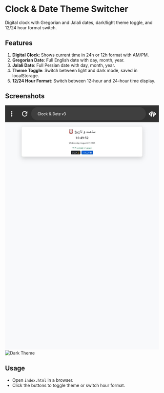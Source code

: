 # Clock & Date Theme Switcher

Digital clock with Gregorian and Jalali dates, dark/light theme toggle, and 12/24 hour format switch.

## Features
1. **Digital Clock**: Shows current time in 24h or 12h format with AM/PM.
2. **Gregorian Date**: Full English date with day, month, year.
3. **Jalali Date**: Full Persian date with day, month, year.
4. **Theme Toggle**: Switch between light and dark mode, saved in localStorage.
5. **12/24 Hour Format**: Switch between 12-hour and 24-hour time display.

## Screenshots
![Light Theme](screenshot-themeLight.png)
![Dark Theme](screenshot-themeDark.png)

## Usage
- Open `index.html` in a browser.
- Click the buttons to toggle theme or switch hour format.
